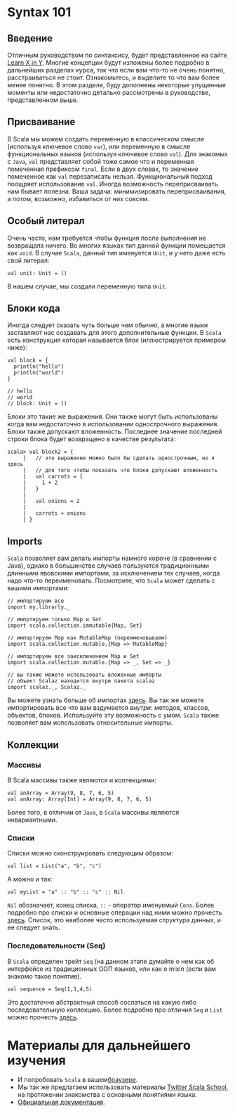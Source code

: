 Syntax 101
==========

## Введение
Отличным руководством по синтаксису, будет представленное на сайте
[Learn X in Y][scala_in_5_minutes]. Многие концепции будут изложены
более подробно в дальнейших разделах курса, так что если вам что-то
не очень понятно, расстраиваться не стоит. Ознакомьтесь, и выделите
то что вам более менее понятно. В этом разделе, буду дополнены
некоторые упущенные моменты или недостаточно детально рассмотрены в
руководстве, представленном выше.


## Присваивание
В Scala мы можем создать переменную в классическом смысле (используя
ключевое слово `var`), или переменную в смысле функциональных языков
(используя ключевое слово `val`). Для знакомых с `Java`, `val`
представляет собой тоже самое что и переменная помеченная префиксом
`final`. Если в двух словах, то значение помеченное как `val`
перезаписать нельзя. Функциональный подход поощряет использование `val`.
Иногда возможность переприсваивать нам бывает полезна. Ваша задача:
минимизировать переприсваивания, а потом, возможно, избавиться от них
совсем.


## Особый литерал
Очень часто, нам требуется чтобы функция после выполнения не возвращала
ничего. Во многих языках тип данной функции помещается как `void`. В
случае `Scala`, данный тип именуется `Unit`, и у него даже есть свой
литерал:

    val unit: Unit = ()

В нашем случае, мы создали переменную типа `Unit`.


## Блоки кода
Иногда следует сказать чуть больше чем обычно, а многие языки заставляют нас
создавать для этого дополнительные функции. В `Scala` есть конструкция которая
называется блок (иллюстрируется примером ниже):

    val block = {
      println("hello")
      println("world")
    }

    // hello
    // world
    // block: Unit = ()

Блоки это такие же выражения. Они также могут быть использованы когда вам
недостаточно в использовании однострочного выражения. Блоки также допускают
вложенность. Последнее значение последней строки блока будет возвращено в
качестве результата:

    scala> val block2 = {
         |   // это выражение можно было бы сделать однострочным, но я здесь
         |   // для того чтобы показать что блоки допускают вложенность
         |   val carrots = {
         |     1 + 2
         |   }
         |
         |   val onions = 2
         |
         |   carrots + onions
         | }

## Imports
`Scala` позволяет вам делать импорты намного короче (в сравнении с Java), однако
в большинстве случаев пользуются традиционными длинными явовскими импортами,
за исключением тех случаев, когда надо что-то переименовать. Посмотрите, что
`Scala` может сделать с вашими импортами:

    // импортируем все
    import my.librarly._

    // импртируем только Map и Set
    import scala.collection.immutable{Map, Set}

    // импортируем Map как MutableMap (переименовываем)
    import scala.collection.mutable.{Map => MutableMap}

    // импортируем все заисключением Map и Set
    import scala.collection.mutable.{Map => _, Set => _}

    // вы также можете использовать вложенные импорты
    // объект Scalaz находится внутри пакета scalaz
    import scalaz._, Scalaz._

Вы можете узнать больше об импортах [здесь][imports-in-scala]. Вы так же можете
импортировать все что вам вздумается *внутри*: методов, классов, объектов,
блоков. Используйте эту возможность с умом. `Scala` также позволяет вам
использовать относительные импорты.


## Коллекции
### Массивы
В Scala массивы также являются и коллекциями:

    val anArray = Array(9, 8, 7, 6, 5)
    val anArray: Array[Int] = Array(9, 8, 7, 6, 5)

Более того, в отличии от `Java`, в `Scala` массивы являются инвариантными.

### Списки
Списки можно сконструировать следующим образом:

    val list = List("a", "b", "c")

А можно и так:

    val myList = "a" :: "b" :: "c" :: Nil

`Nil` обозначает, конец списка, `::` - оператор именуемый `Cons`. Более
подробно про списки и основные операции над ними можно прочесть
[здесь][lists]. Список, это наиболее часто используемая структура
данных, и ее следует знать.


### Последовательности (Seq)
В `Scala` определен трейт `Seq` (на данном этапе думайте о нем как об
интерфейсе из традиционных ООП языков, или как о mixin (если вам знакомо такое
понятие).

    val sequence = Seq(1,3,4,5)

Это достаточно абстрактный способ сослаться на какую либо последовательную
коллекцию. Более подробно про отличия `Seq` и `List` можно прочесть
[здесь][seq_list].


Материалы для дальнейшего изучения
==================================
  - И попробовать `Scala` в вашем[браузере][scala-in-your-browser].
  - Мы так же предлагаем использовать материалы [Twitter Scala School][tss],
    на протяжении знакомства с основными понятиями языка.
  - [Официальная документация][offdoc].

[scala-in-your-browser]: http://scalatutorials.com/tour/
[tss]: http://twitter.github.io/scala_school/
[offdoc]: http://docs.scala-lang.org/
[scala_in_5_minutes]: https://learnxinyminutes.com/docs/scala/
[sicp]: https://en.wikipedia.org/wiki/Structure_and_Interpretation_of_Computer_Programs
[lists]: https://www.tutorialspoint.com/scala/scala_lists.htm
[seq_list]: http://stackoverflow.com/a/10866807/1655785
[imports-in-scala]: https://www.scala-lang.org/docu/files/ScalaReference.pdf#page=58

